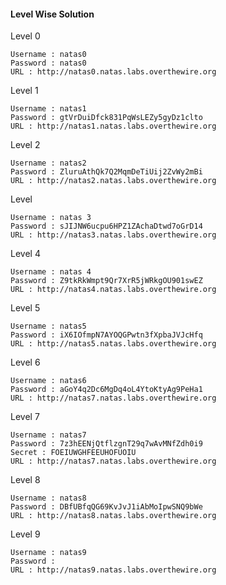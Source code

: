 #### Level Wise Solution ###

Level 0 
```
Username : natas0
Password : natas0
URL : http://natas0.natas.labs.overthewire.org
```
Level 1
```
Username : natas1
Password : gtVrDuiDfck831PqWsLEZy5gyDz1clto
URL : http://natas1.natas.labs.overthewire.org
```
Level 2
```
Username : natas2
Password : ZluruAthQk7Q2MqmDeTiUij2ZvWy2mBi
URL : http://natas2.natas.labs.overthewire.org
```
Level 
```
Username : natas 3
Password : sJIJNW6ucpu6HPZ1ZAchaDtwd7oGrD14
URL : http://natas3.natas.labs.overthewire.org
```
Level 4
```
Username : natas 4
Password : Z9tkRkWmpt9Qr7XrR5jWRkgOU901swEZ
URL : http://natas4.natas.labs.overthewire.org
```
Level 5
```
Username : natas5
Password : iX6IOfmpN7AYOQGPwtn3fXpbaJVJcHfq 
URL : http://natas5.natas.labs.overthewire.org
```
Level 6
```
Username : natas6
Password : aGoY4q2Dc6MgDq4oL4YtoKtyAg9PeHa1
URL : http://natas7.natas.labs.overthewire.org
```
Level 7
```
Username : natas7
Password : 7z3hEENjQtflzgnT29q7wAvMNfZdh0i9
Secret : FOEIUWGHFEEUHOFUOIU
URL : http://natas7.natas.labs.overthewire.org
```
Level 8
```
Username : natas8
Password : DBfUBfqQG69KvJvJ1iAbMoIpwSNQ9bWe
URL : http://natas8.natas.labs.overthewire.org
```
Level 9
```
Username : natas9
Password : 
URL : http://natas9.natas.labs.overthewire.org
```
